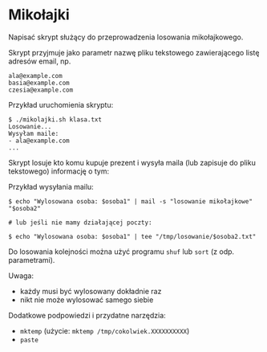 # Mikołajki

Napisać skrypt służący do przeprowadzenia losowania mikołajkowego.

Skrypt przyjmuje jako parametr nazwę pliku tekstowego zawierającego listę adresów email, np.

```
ala@example.com
basia@example.com
czesia@example.com
```

Przykład uruchomienia skryptu:
```command
$ ./mikolajki.sh klasa.txt
Losowanie...
Wysyłam maile:
- ala@example.com
...
```

Skrypt losuje kto komu kupuje prezent i wysyła maila (lub zapisuje do pliku tekstowego) informację o tym:

Przykład wysyłania mailu:

```shell
$ echo "Wylosowana osoba: $osoba1" | mail -s "losowanie mikołajkowe" "$osoba2"

# lub jeśli nie mamy działającej poczty:

$ echo "Wylosowana osoba: $osoba1" | tee "/tmp/losowanie/$osoba2.txt"
```

Do losowania kolejności można użyć programu `shuf` lub `sort` (z odp. parametrami).

Uwaga:
- każdy musi być wylosowany dokładnie raz
- nikt nie może wylosować samego siebie

Dodatkowe podpowiedzi i przydatne narzędzia:
- `mktemp` (użycie: `mktemp /tmp/cokolwiek.XXXXXXXXXX`)
- `paste`

